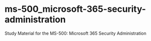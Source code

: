 # ms-500_microsoft-365-security-administration
Study Material for the MS-500: Microsoft 365 Security Administration
